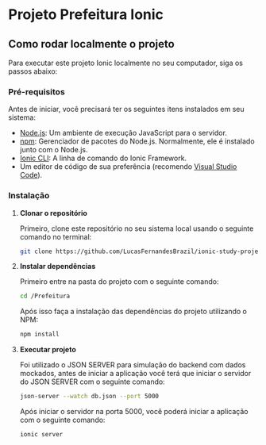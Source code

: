 # Projeto Prefeitura Ionic

## Como rodar localmente o projeto

Para executar este projeto Ionic localmente no seu computador, siga os passos abaixo:

### Pré-requisitos

Antes de iniciar, você precisará ter os seguintes itens instalados em seu sistema:

- [Node.js](https://nodejs.org/en/): Um ambiente de execução JavaScript para o servidor.
- [npm](https://www.npmjs.com/): Gerenciador de pacotes do Node.js. Normalmente, ele é instalado junto com o Node.js.
- [Ionic CLI](https://ionicframework.com/docs/cli): A linha de comando do Ionic Framework.
- Um editor de código de sua preferência (recomendo [Visual Studio Code](https://code.visualstudio.com/)).

### Instalação

1. **Clonar o repositório**

   Primeiro, clone este repositório no seu sistema local usando o seguinte comando no terminal:

   ```sh
   git clone https://github.com/LucasFernandesBrazil/ionic-study-project.git

2. **Instalar dependências**

   Primeiro entre na pasta do projeto com o seguinte comando:

   ```sh
   cd /Prefeitura
   ```

   Após isso faça a instalação das dependências do projeto utilizando o NPM:

   ```sh
   npm install

2. **Executar projeto**

   Foi utilizado o JSON SERVER para simulação do backend com dados mockados, antes de iniciar a aplicação você terá que iniciar o servidor do JSON SERVER com o seguinte comando:

   ```sh
   json-server --watch db.json --port 5000
   ```

   Após iniciar o servidor na porta 5000, você poderá iniciar a aplicação com o seguinte comando:

   ```sh
   ionic server


